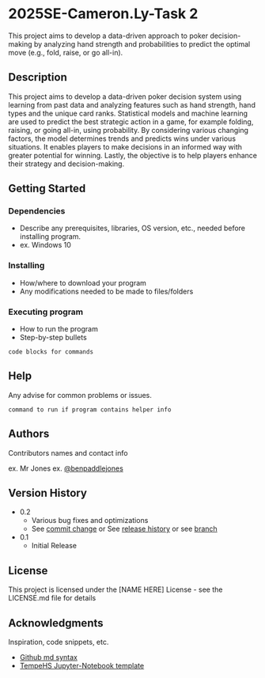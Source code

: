 # 2025SE-Cameron.Ly-Task 2

This project aims to develop a data-driven approach to poker decision-making by analyzing hand strength and probabilities to predict the optimal move (e.g., fold, raise, or go all-in).

## Description

This project aims to develop a data-driven poker decision system using learning from past data and analyzing features such as hand strength, hand types and the unique card ranks. Statistical models and machine learning are used to predict the best strategic action in a game, for example folding, raising, or going all-in, using probability. By considering various changing factors, the model determines trends and predicts wins under various situations. It enables players to make decisions in an informed way with greater potential for winning. Lastly, the objective is to help players enhance their strategy and decision-making.

## Getting Started

### Dependencies

- Describe any prerequisites, libraries, OS version, etc., needed before installing program.
- ex. Windows 10

### Installing

- How/where to download your program
- Any modifications needed to be made to files/folders

### Executing program

- How to run the program
- Step-by-step bullets

```
code blocks for commands
```

## Help

Any advise for common problems or issues.

```
command to run if program contains helper info
```

## Authors

Contributors names and contact info

ex. Mr Jones
ex. [@benpaddlejones](https://github.com/benpaddlejones)

## Version History

- 0.2
  - Various bug fixes and optimizations
  - See [commit change]() or See [release history]() or see [branch]()
- 0.1
  - Initial Release

## License

This project is licensed under the [NAME HERE] License - see the LICENSE.md file for details

## Acknowledgments

Inspiration, code snippets, etc.

- [Github md syntax](https://docs.github.com/en/get-started/writing-on-github/getting-started-with-writing-and-formatting-on-github/basic-writing-and-formatting-syntax)
- [TempeHS Jupyter-Notebook template](https://github.com/TempeHS/TempeHS_Jupyter-Notebook_DevContainer)
